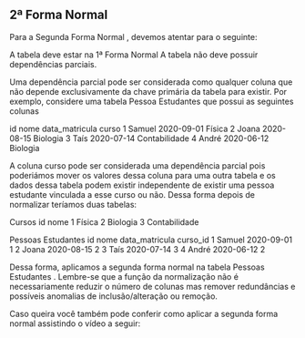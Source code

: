 ## 2ª Forma Normal

Para a Segunda Forma Normal , devemos atentar para o seguinte:

A tabela deve estar na 1ª Forma Normal
A tabela não deve possuir dependências parciais.

Uma dependência parcial pode ser considerada como qualquer coluna que não depende exclusivamente da chave primária da tabela para existir. Por exemplo, considere uma tabela Pessoa Estudantes que possui as seguintes colunas

id	nome	data_matricula	curso
1	Samuel	2020-09-01	Física
2	Joana	2020-08-15	Biologia
3	Taís	2020-07-14	Contabilidade
4	André	2020-06-12	Biologia

A coluna curso pode ser considerada uma dependência parcial pois poderiámos mover os valores dessa coluna para uma outra tabela e os dados dessa tabela podem existir independente de existir uma pessoa estudante vinculada a esse curso ou não. Dessa forma depois de normalizar teríamos duas tabelas:

Cursos
id	nome
1	Física
2	Biologia
3	Contabilidade

Pessoas Estudantes
id	nome	data_matricula	curso_id
1	Samuel	2020-09-01	        1
2	Joana	  2020-08-15	        2
3	Taís	  2020-07-14	        3
4	André 	2020-06-12        	2

Dessa forma, aplicamos a segunda forma normal na tabela Pessoas Estudantes . Lembre-se que a função da normalização não é necessariamente reduzir o número de colunas mas remover redundâncias e possíveis anomalias de inclusão/alteração ou remoção.

Caso queira você também pode conferir como aplicar a segunda forma normal assistindo o vídeo a seguir: